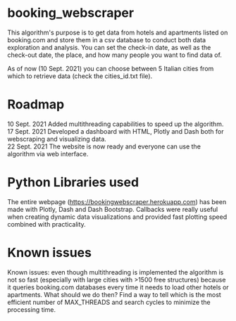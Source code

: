 # booking_webscraper
This algorithm's purpose is to get data from hotels and apartments listed on booking.com and store them in a csv database to conduct both data exploration and analysis.
You can set the check-in date, as well as the check-out date, the place, and how many people you want to find data of.

As of now (10 Sept. 2021) you can choose between 5 Italian cities from which to retrieve data (check the cities_id.txt file).

# Roadmap
10 Sept. 2021 Added multithreading capabilities to speed up the algorithm.
17 Sept. 2021 Developed a dashboard with HTML, Plotly and Dash both for webscraping and visualizing data.  
22 Sept. 2021 The website is now ready and everyone can use the algorithm via web interface.

# Python Libraries used
The entire webpage (https://bookingwebscraper.herokuapp.com) has been made with Plotly, Dash and Dash Bootstrap. Callbacks were really useful when creating dynamic data visualizations and provided fast plotting speed combined with practicality.  

# Known issues
Known issues: even though multithreading is implemented the algorithm is not so fast (especially with large cities with >1500 free structures) because it queries booking.com databases every time it needs to load other hotels or apartments. What should we do then? Find a way to tell which is the most efficient number of MAX_THREADS and search cycles to minimize the processing time.
